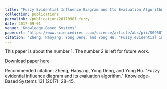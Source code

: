 ```yaml
---
title: "Fuzzy Evidential Influence Diagram and Its Evaluation Algorithm"
collection: publications
permalink: /publication/20170901_fuzzy
date: 2017-09-01
venue: 'Knowledge-Based Systems'
paperurl: 'https://www.sciencedirect.com/science/article/abs/pii/S0950705117302484'
citation: 'Zheng, Haoyang, Yong Deng, and Yong Hu. "Fuzzy evidential influence diagram and its evaluation algorithm." Knowledge-Based Systems 131 (2017): 28-45.'
---
```

This paper is about the number 1. The number 2 is left for future work.

[Download paper here](https://www.sciencedirect.com/science/article/abs/pii/S0950705117302484)

Recommended citation: Zheng, Haoyang, Yong Deng, and Yong Hu. "Fuzzy evidential influence diagram and its evaluation algorithm." Knowledge-Based Systems 131 (2017): 28-45.
